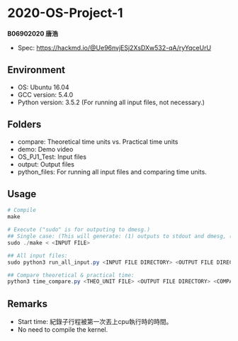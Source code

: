 # 2020-OS-Project-1

**B06902020 唐浩**

- Spec: https://hackmd.io/@Ue96nvjESj2XsDXw532-qA/ryYqceUrU

## Environment
- OS: Ubuntu 16.04
- GCC version: 5.4.0
- Python version: 3.5.2 (For running all input files, not necessary.)

## Folders
- compare: Theoretical time units vs. Practical time units
- demo: Demo video
- OS_PJ1_Test: Input files
- output: Output files
- python_files: For running all input files and comparing time units.

## Usage
```powershell
# Compile
make

# Execute ("sudo" is for outputing to dmesg.)
## Single case: (This will generate: (1) outputs to stdout and dmesg, (2) theoretical time units to a file "./Theo_unit.txt".)
sudo ./make < <INPUT FILE>

## All input files:
sudo python3 run_all_input.py <INPUT FILE DIRECTORY> <OUTPUT FILE DIRECTORY> <MAIN>

## Compare theoretical & practical time:
python3 time_compare.py <THEO_UNIT FILE> <OUTPUT FILE DIRECTORY> <COMPARED FILE DIRECTORY>
```

## Remarks
- Start time: 紀錄子行程被第一次丟上cpu執行時的時間。
- No need to compile the kernel.
